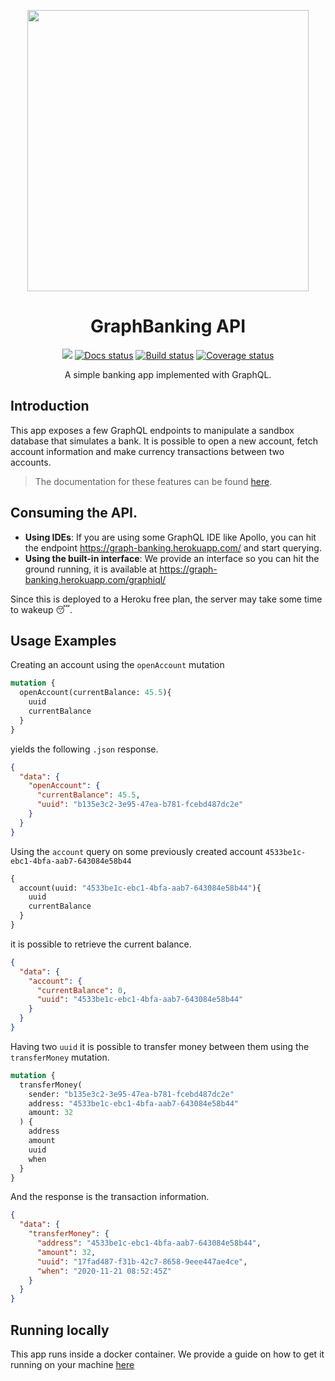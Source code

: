 <p align="center">
  <img width="450px" src="https://imgur.com/WjnPfQB.png">
</p>

<h1 align="center">GraphBanking API</h1>

<p align="center">
  <a href="https://graph-banking.herokuapp.com/"><img alt"Deploy status" src="https://img.shields.io/github/deployments/felipelincoln/graph-banking/graph-banking?label=deploy"></a>
  <a href="https://felipelincoln.github.io/graph-banking"><img alt="Docs status" src="https://img.shields.io/github/deployments/felipelincoln/graph-banking/github-pages?label=docs"></a>
  <a href="https://github.com/felipelincoln/graph-banking/actions"><img alt="Build status" src="https://img.shields.io/github/workflow/status/felipelincoln/graph-banking/CI"></a>
  <a href="https://coveralls.io/github/felipelincoln/graph-banking?branch=master"><img alt="Coverage status" src="https://coveralls.io/repos/github/felipelincoln/graph-banking/badge.svg?branch=master&kill_cache=1"></a>
</p>

<p align="center">A simple banking app implemented with GraphQL.</p>

## Introduction

This app exposes a few GraphQL endpoints to manipulate a sandbox database that simulates a bank. It is possible to open a new account, fetch account information and make currency transactions between two accounts.  
> The documentation for these features can be found [here](https://felipelincoln.github.io/graph-banking/GraphBanking.html#summary).

## Consuming the API.
* **Using IDEs**: If you are using some GraphQL IDE like Apollo, you can hit the endpoint https://graph-banking.herokuapp.com/ and start querying.
* **Using the built-in interface**: We provide an interface so you can hit the ground running, it is available at https://graph-banking.herokuapp.com/graphiql/

Since this is deployed to a Heroku free plan, the server may take some time to wakeup :sleeping:.

## Usage Examples
Creating an account using the `openAccount` mutation

```graphql
mutation {
  openAccount(currentBalance: 45.5){
    uuid
    currentBalance
  }
}
```
yields the following `.json` response.
```json
{
  "data": {
    "openAccount": {
      "currentBalance": 45.5,
      "uuid": "b135e3c2-3e95-47ea-b781-fcebd487dc2e"
    }
  }
}
```
Using the `account` query on some previously created account `4533be1c-ebc1-4bfa-aab7-643084e58b44`

```graphql
{
  account(uuid: "4533be1c-ebc1-4bfa-aab7-643084e58b44"){
    uuid
    currentBalance
  }
}
```
it is possible to retrieve the current balance.
```json
{
  "data": {
    "account": {
      "currentBalance": 0,
      "uuid": "4533be1c-ebc1-4bfa-aab7-643084e58b44"
    }
  }
}

```
Having two `uuid` it is possible to transfer money between them using the `transferMoney` mutation.
```graphql
mutation {
  transferMoney(
    sender: "b135e3c2-3e95-47ea-b781-fcebd487dc2e"
    address: "4533be1c-ebc1-4bfa-aab7-643084e58b44"
    amount: 32
  ) {
    address
    amount
    uuid
    when
  }
}
```
And the response is the transaction information.
```json
{
  "data": {
    "transferMoney": {
      "address": "4533be1c-ebc1-4bfa-aab7-643084e58b44",
      "amount": 32,
      "uuid": "17fad487-f31b-42c7-8658-9eee447ae4ce",
      "when": "2020-11-21 08:52:45Z"
    }
  }
}
```

## Running locally
This app runs inside a docker container. We provide a guide on how to get it running on your machine [here](https://felipelincoln.github.io/graph-banking/contributing.html)
